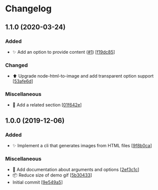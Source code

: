 # Changelog

<a name="1.1.0"></a>
## 1.1.0 (2020-03-24)

### Added

- ✨ Add an option to provide content ([#1](https://github.com/frinyvonnick/node-html-to-image-cli/issues/1)) [[f19dc85](https://github.com/frinyvonnick/node-html-to-image-cli/commit/f19dc85204f67b08eadc2324d5762ca745f38496)]

### Changed

- ⬆️ Upgrade node-html-to-image and add transparent option support [[53afe6d](https://github.com/frinyvonnick/node-html-to-image-cli/commit/53afe6dc940db710747828869ab6ec531a3fe12d)]

### Miscellaneous

- 📝 Add a related section [[01f642e](https://github.com/frinyvonnick/node-html-to-image-cli/commit/01f642eeb5ccfaab836d4dad3c6bf310ce623a0a)]


<a name="1.0.0"></a>
## 1.0.0 (2019-12-06)

### Added

- ✨ Implement a cli that generates images from HTML files [[9f8b0ca](https://github.com/frinyvonnick/node-html-to-image-cli/commit/9f8b0ca239e2c107c44f7debbb0a36a6f6bd7ded)]

### Miscellaneous

- 📝 Add documentation about arguments and options [[2ef3c1c](https://github.com/frinyvonnick/node-html-to-image-cli/commit/2ef3c1c7fa4c90fc888a7b88b487f7a927530caf)]
- 📦 Reduce size of demo gif [[5b30433](https://github.com/frinyvonnick/node-html-to-image-cli/commit/5b30433bf685e4093ddf3421c94bd35c92f7f010)]
-  Initial commit [[9e549a5](https://github.com/frinyvonnick/node-html-to-image-cli/commit/9e549a5ccfa3674ad29875bc0cfbbcf426b260da)]


